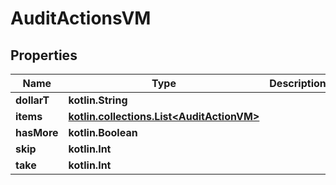 
# AuditActionsVM

## Properties
Name | Type | Description | Notes
------------ | ------------- | ------------- | -------------
**dollarT** | **kotlin.String** |  | 
**items** | [**kotlin.collections.List&lt;AuditActionVM&gt;**](AuditActionVM.md) |  |  [optional]
**hasMore** | **kotlin.Boolean** |  |  [optional]
**skip** | **kotlin.Int** |  |  [optional]
**take** | **kotlin.Int** |  |  [optional]



